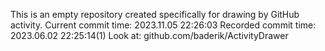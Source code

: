 This is an empty repository created specifically for drawing by GitHub activity.
Current commit time: 2023.11.05 22:26:03
Recorded commit time: 2023.06.02 22:25:14(1)
Look at: github.com/baderik/ActivityDrawer
